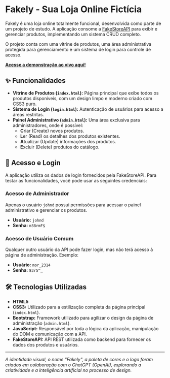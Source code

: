 # Fakely - Sua Loja Online Fictícia

Fakely é uma loja online totalmente funcional, desenvolvida como parte de um projeto de estudo. A aplicação consome a [FakeStoreAPI](https://fakestoreapi.com/) para exibir e gerenciar produtos, implementando um sistema CRUD completo.

O projeto conta com uma vitrine de produtos, uma área administrativa protegida para gerenciamento e um sistema de login para controle de acesso.

**[Acesse a demonstração ao vivo aqui!](https://ritajeveaux.github.io/fake-store/index.html)**

## ✨ Funcionalidades

*   **Vitrine de Produtos (`index.html`):** Página principal que exibe todos os produtos disponíveis, com um design limpo e moderno criado com CSS3 puro.
*   **Sistema de Login (`login.html`):** Autenticação de usuários para acesso a áreas restritas.
*   **Painel Administrativo (`admin.html`):** Uma área exclusiva para administradores, onde é possível:
    *   **C**riar (Create) novos produtos.
    *   **L**er (Read) os detalhes dos produtos existentes.
    *   **A**tualizar (Update) informações dos produtos.
    *   **E**xcluir (Delete) produtos do catálogo.

## 🔑 Acesso e Login

A aplicação utiliza os dados de login fornecidos pela FakeStoreAPI. Para testar as funcionalidades, você pode usar as seguintes credenciais:

### Acesso de Administrador

Apenas o usuário `johnd` possui permissões para acessar o painel administrativo e gerenciar os produtos.

*   **Usuário:** `johnd`
*   **Senha:** `m38rmF$`

### Acesso de Usuário Comum

Qualquer outro usuário da API pode fazer login, mas não terá acesso à página de administração. Exemplo:

*   **Usuário:** `mor_2314`
*   **Senha:** `83r5^_`

## 🛠️ Tecnologias Utilizadas

*   **HTML5**
*   **CSS3:** Utilizado para a estilização completa da página principal (`index.html`).
*   **Bootstrap:** Framework utilizado para agilizar o design da página de administração (`admin.html`).
*   **JavaScript:** Responsável por toda a lógica da aplicação, manipulação do DOM e comunicação com a API.
*   **FakeStoreAPI:** API REST utilizada como backend para fornecer os dados dos produtos e usuários.

---

*A identidade visual, o nome "Fakely", a paleta de cores e o logo foram criados em colaboração com o ChatGPT (OpenAI), explorando a criatividade e a inteligência artificial no processo de design.*